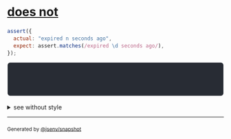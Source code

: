# [does not](../../assert_matches.test.js#L17)

```js
assert({
  actual: "expired n seconds ago",
  expect: assert.matches(/expired \d seconds ago/),
});
```

![img](throw.svg)

<details>
  <summary>see without style</summary>

```console
AssertionError: actual and expect are different

actual: "expired n seconds ago"
expect: assert.matches(/expired \d seconds ago/)
```

</details>


---

<sub>
  Generated by <a href="https://github.com/jsenv/core/tree/main/packages/tooling/snapshot">@jsenv/snapshot</a>
</sub>
